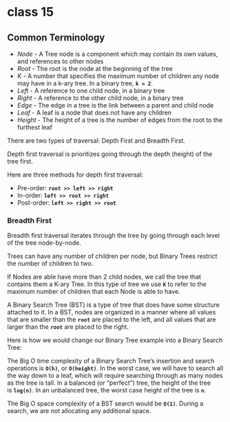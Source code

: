 # class 15

## Common Terminology

- *Node* - A Tree node is a component which may contain its own values, and references to other nodes
- *Root* - The root is the node at the beginning of the tree
- *K* - A number that specifies the maximum number of children any node may have in a k-ary tree. In a binary tree, **`k = 2`**.
- *Left* - A reference to one child node, in a binary tree
- *Right* - A reference to the other child node, in a binary tree
- *Edge* - The edge in a tree is the link between a parent and child node
- *Leaf* - A leaf is a node that does not have any children
- *Height* - The height of a tree is the number of edges from the root to the furthest leaf

There are two types of traversal: Depth First and Breadth First.

Depth first traversal is prioritizes going through the depth (height) of the tree first.

Here are three methods for depth first traversal:

- Pre-order: **`root >> left >> right`**
- In-order: **`left >> root >> right`**
- Post-order: **`left >> right >> root`**

### Breadth First

Breadth first traversal iterates through the tree by going through each level of the tree node-by-node.

Trees can have any number of children per node, but Binary Trees restrict the number of children to two.

If Nodes are able have more than 2 child nodes, we call the tree that contains them a K-ary Tree. In this type of tree we use **`K`** to refer to the maximum number of children that each Node is able to have.

A Binary Search Tree (BST) is a type of tree that does have some structure attached to it. In a BST, nodes are organized in a manner where all values that are smaller than the **`root`** are placed to the left, and all values that are larger than the **`root`** are placed to the right.

Here is how we would change our Binary Tree example into a Binary Search Tree:

The Big O time complexity of a Binary Search Tree’s insertion and search operations is **`O(h)`**, or **`O(height)`**. In the worst case, we will have to search all the way down to a leaf, which will require searching through as many nodes as the tree is tall. In a balanced (or “perfect”) tree, the height of the tree is **`log(n)`**. In an unbalanced tree, the worst case height of the tree is **`n`**.

The Big O space complexity of a BST search would be **`O(1)`**. During a search, we are not allocating any additional space.
